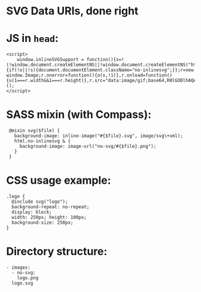 SVG Data URIs, done right
=========================

# JS in `head`:

    <script>
        window.inlineSVGSupport = function(){s=!(!window.document.createElementNS||!window.document.createElementNS("http://www.w3.org/2000/svg","svg").createSVGRect||!document.implementation.hasFeature("http://www.w3.org/TR/SVG11/feature#Image","1.1")||window.opera&&-1===navigator.userAgent.indexOf("Chrome"));u=function(o){if(!o||!s){document.documentElement.className="no-inlinesvg";}};r=new window.Image;r.onerror=function(){o(s,!1)},r.onload=function(){u(1===r.width&&1===r.height)},r.src="data:image/gif;base64,R0lGODlhAQABAIAAAAAAAP///ywAAAAAAQABAAACAUwAOw==";}();
    </script>

# SASS mixin (with Compass):

     @mixin svg($file) {
       background-image: inline-image("#{$file}.svg", image/svg\+xml);
       html.no-inlinesvg & {
         background-image: image-url("no-svg/#{$file}.png");
       }
     }

# CSS usage example:

    .logo {
      @include svg("logo");
      background-repeat: no-repeat;
      display: block;
      width: 250px; height: 100px;
      background-size: 250px;
    }

# Directory structure:

    - images:
      - no-svg:
        logo.png
      logo.svg
